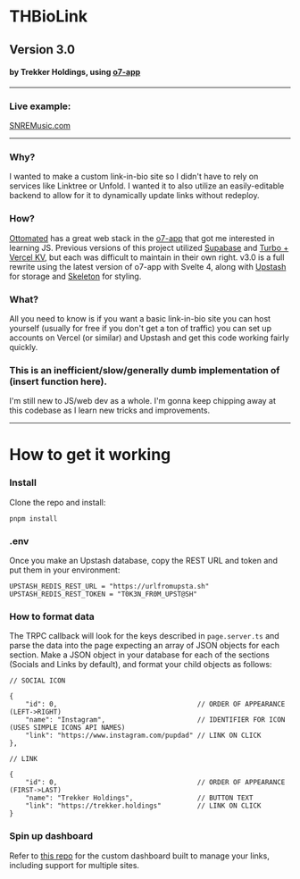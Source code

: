 # THBioLink
## Version 3.0
#### by Trekker Holdings, using [o7-app](https://github.com/ottomated/create-o7-app)


---


### Live example:
[SNREMusic.com](https://snremusic.com)


---


### Why?
I wanted to make a custom link-in-bio site so I didn't have to rely on services like Linktree or Unfold. I wanted it to also utilize an easily-editable backend to allow for it to dynamically update links without redeploy.

### How?
[Ottomated](https://ottomated.net/) has a great web stack in the [o7-app](https://github.com/ottomated/create-o7-app) that got me interested in learning JS. Previous versions of this project utilized [Supabase](https://github.com/TrekkerStudios/THBioLink/tree/postgres) and [Turbo + Vercel KV](https://github.com/TrekkerStudios/THBioLink/tree/turbo-old), but each was difficult to maintain in their own right. v3.0 is a full rewrite using the latest version of o7-app with Svelte 4, along with [Upstash](https://upstash.com) for storage and [Skeleton](https://skeleton.dev) for styling.

### What?
All you need to know is if you want a basic link-in-bio site you can host yourself (usually for free if you don't get a ton of traffic) you can set up accounts on Vercel (or similar) and Upstash and get this code working fairly quickly.

### This is an inefficient/slow/generally dumb implementation of (insert function here).
I'm still new to JS/web dev as a whole. I'm gonna keep chipping away at this codebase as I learn new tricks and improvements.


---


# How to get it working

### Install
Clone the repo and install:

```pnpm install```

### .env
Once you make an Upstash database, copy the REST URL and token and put them in your environment:
```
UPSTASH_REDIS_REST_URL = "https://urlfromupsta.sh"
UPSTASH_REDIS_REST_TOKEN = "T0K3N_FR0M_UPST@SH"
```

### How to format data
The TRPC callback will look for the keys described in `page.server.ts` and parse the data into the page expecting an array of JSON objects for each section. Make a JSON object in your database for each of the sections (Socials and Links by default), and format your child objects as follows:
```
// SOCIAL ICON

{
    "id": 0,                                   // ORDER OF APPEARANCE (LEFT->RIGHT)
    "name": "Instagram",                       // IDENTIFIER FOR ICON (USES SIMPLE ICONS API NAMES)
    "link": "https://www.instagram.com/pupdad" // LINK ON CLICK
},

// LINK

{
    "id": 0,                                   // ORDER OF APPEARANCE (FIRST->LAST)
    "name": "Trekker Holdings",                // BUTTON TEXT
    "link": "https://trekker.holdings"         // LINK ON CLICK
}
```

### Spin up dashboard
Refer to [this repo](https://github.com/TrekkerStudios/THBLManager) for the custom dashboard built to manage your links, including support for multiple sites.
